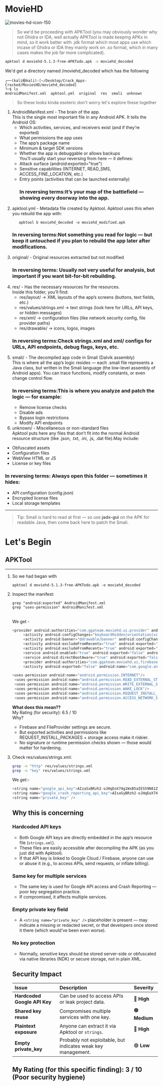 # MovieHD
![movies-hd-icon-150](https://github.com/user-attachments/assets/cfa5ab40-8175-4038-887a-c2fafb63ed82)

> So we'd be proceeding with APKTool (you may obviously wonder why not Ghidra or IDA, well actually APKTool is made keeping APKs in mind, so it work better with .jdk format which most apps use which incase of Ghidra or IDA they mainly work on .so format, which in many cases makes the job far more complicated).

```BASH
apktool d moviehd-5.1.3-free-APKTodo.apk -o moviehd_decoded
```
We'd get a directory named /moviehd_decoded which has the following
```
┌──(kali㉿kali)-[~/Desktop/Crack_Apps-Cracked/MoviesHD/moviehd_decoded]
└─$ ls                
AndroidManifest.xml  apktool.yml  original  res  smali  unknown
```
> So these looks kinda esoteric don't worry let's explore these together

1. AndroidManifest.xml - The brain of the app.
   <br>This is the single most important file in any Android APK. It tells the Android OS:
   - Which activities, services, and receivers exist (and if they’re exported)
   - What permissions the app uses
   - The app’s package name
   - Minimum & target SDK versions
   - Whether the app is debuggable or allows backups
    <br> You’ll usually start your reversing from here — it defines:
   - Attack surface (android:exported="true")
   - Sensitive capabilities (INTERNET, READ_SMS, ACCESS_FINE_LOCATION, etc.)
   - Entry points (activities that can be launched externally)
     ### In reversing terms:It’s your map of the battlefield — showing every doorway into the app.
3. apktool.yml - Metadata file created by Apktool. Apktool uses this when you rebuild the app with:
   ```
      apktool b moviehd_decoded -o moviehd_modified.apk
   ```
   ### In reversing terms:Not something you read for logic — but keep it untouched if you plan to rebuild the app later after modifications.
4. original/ - Original resources extracted but not modified
   ### In reversing terms: Usually not very useful for analysis, but important if you want bit-for-bit rebuilding.
5. res/ - Has the necessary resources for the resources.
    <br>Inside this folder, you’ll find:
   - res/layout/ → XML layouts of the app’s screens (buttons, text fields, etc.)
   - res/values/strings.xml → text strings (look here for URLs, API keys, or hidden messages)
   - res/xml/ → configuration files (like network security config, file provider paths)
   - res/drawable/ → icons, logos, images
   ### In reversing terms:Check strings.xml and xml/ configs for URLs, API endpoints, debug flags, keys, etc.
6. smali/ - The decompiled app code in Smali (Dalvik assembly)
   <br>This is where all the app’s logic resides — each .smali file represents a Java class, but written in the Smali language (the low-level assembly of Android apps). You can trace functions, modify constants, or even change control flow.
   ### In reversing terms:This is where you analyze and patch the logic — for example:
   - Remove license checks
   - Disable ads
   - Bypass login restrictions
   - Modify API endpoints
7.  unknown/ - Miscellaneous or non-standard files
   <br>Apktool puts here any files that don’t fit into the normal Android resource structure (like .json, .txt, .ini, .js, .dat file).May include:
   - Obfuscated assets
   - Configuration files
   - WebView HTML or JS
   - License or key files
 ### In reversing terms: Always open this folder — sometimes it hides:
   - API configuration (config.json)
   - Encrypted license files
   - Local storage templates
   
   ---
   >Tip: Smali is hard to read at first — so use **jadx-gui** on the APK for readable Java, then come back here to patch the Smali.
# Let's Begin
## APKTool
---
1. So we had began with
   ```
   apktool d moviehd-5.1.3-free-APKTodo.apk -o moviehd_decoded
   ```
2. Inspect the manifest:
   ```
   grep "android:exported" AndroidManifest.xml
   grep "uses-permission" AndroidManifest.xml
   ```
   <br> We get -
   ``` C
   <provider android:authorities="com.ggateam.moviehd.ui.provider" android:exported="false" android:grantUriPermissions="true" android:name="androidx.core.content.FileProvider">
        <activity android:configChanges="keyboardHidden|orientation|screenSize" android:exported="true" android:label="@string/app_name" android:name="com.ggateam.moviehd.ui.FrmSplash">
        <activity android:banner="@drawable/banner" android:configChanges="keyboardHidden|orientation|screenSize" android:exported="true" android:label="@string/app_name" android:name="com.ggateam.moviehd.ui.TVFrmSplash">
        <activity android:excludeFromRecents="true" android:exported="true" android:launchMode="singleTask" android:name="com.google.firebase.auth.internal.GenericIdpActivity" android:theme="@android:style/Theme.Translucent.NoTitleBar">
        <activity android:excludeFromRecents="true" android:exported="true" android:launchMode="singleTask" android:name="com.google.firebase.auth.internal.RecaptchaActivity" android:theme="@android:style/Theme.Translucent.NoTitleBar">
        <service android:enabled="true" android:exported="false" android:name="com.google.firebase.auth.api.fallback.service.FirebaseAuthFallbackService">
        <service android:directBootAware="true" android:exported="false" android:name="com.google.firebase.components.ComponentDiscoveryService">
        <provider android:authorities="com.ggateam.moviehd.ui.firebaseinitprovider" android:directBootAware="true" android:exported="false" android:initOrder="100" android:name="com.google.firebase.provider.FirebaseInitProvider"/>
        <activity android:exported="false" android:name="com.google.android.gms.common.api.GoogleApiActivity" android:theme="@android:style/Theme.Translucent.NoTitleBar"/>
   ```
   ``` C
   <uses-permission android:name="android.permission.INTERNET"/>
    <uses-permission android:name="android.permission.READ_EXTERNAL_STORAGE"/>
    <uses-permission android:name="android.permission.WRITE_EXTERNAL_STORAGE"/>
    <uses-permission android:name="android.permission.WAKE_LOCK"/>
    <uses-permission android:name="android.permission.REQUEST_INSTALL_PACKAGES"/>
    <uses-permission android:name="android.permission.ACCESS_NETWORK_STATE"/>

   ```
   **What does this mean??**
   <br> My Rating (for security): 6.5 / 10
   <br>Why?
   - Firebase and FileProvider settings are secure.
   - But exported activities and permissions like REQUEST_INSTALL_PACKAGES + storage access make it riskier.
   - No signature or runtime permission checks shown — those would matter for hardening.
     
3. Check res/values/strings.xml:
   ``` bash
   grep -n "http" res/values/strings.xml
   grep -n "key" res/values/strings.xml
   ```
   We get:-
   ``` c
   <string name="google_api_key">AIzaSxBRzh2-oJHqEoX74g1WsB5aIES59N81ZCk</string>
   <string name="google_crash_reporting_api_key">AIsaSyBRzh2-oJHqEoX7481WsB5aIEr59N81Zek</string>
   <string name="private_key" />
   ```
   ## Why this is concerning
   ### Hardcoded API keys
   - Both Google API keys are directly embedded in the app’s resource file (`strings.xml`).
   - These files are easily accessible after decompiling the APK (as you just did with Apktool).
   - If that API key is linked to Google Cloud / Firebase, anyone can use or abuse it (e.g., to access APIs, send requests, or inflate billing).
   ### Same key for multiple services
   - The same key is used for Google API access and Crash Reporting — poor key segregation practice.
   - If compromised, it affects multiple services.
   ### Empty private key field
   - A `<string name="private_key" />` placeholder is present — may indicate a missing or redacted secret, or that developers once stored it there (which would’ve been even worse).
   ### No key protection
   - Normally, sensitive keys should be stored server-side or obfuscated via native libraries (NDK) or secure storage, not in plain XML.
   ## Security Impact
   | Issue | Description | Severity |
   |:--|:--|:--|
   | **Hardcoded Google API Key** | Can be used to access APIs or leak project data. | 🔴 **High** |
   | **Shared key reuse** | Compromises multiple services with one key. | 🟠 **Medium** |
   | **Plaintext exposure** | Anyone can extract it via Apktool or `strings`. | 🔴 **High** |
   | **Empty private_key** | Probably not exploitable, but indicates weak key management. | 🟢 **Low** |
   ## My Rating (for this specific finding): 3 / 10 (Poor security hygiene)

   
   
